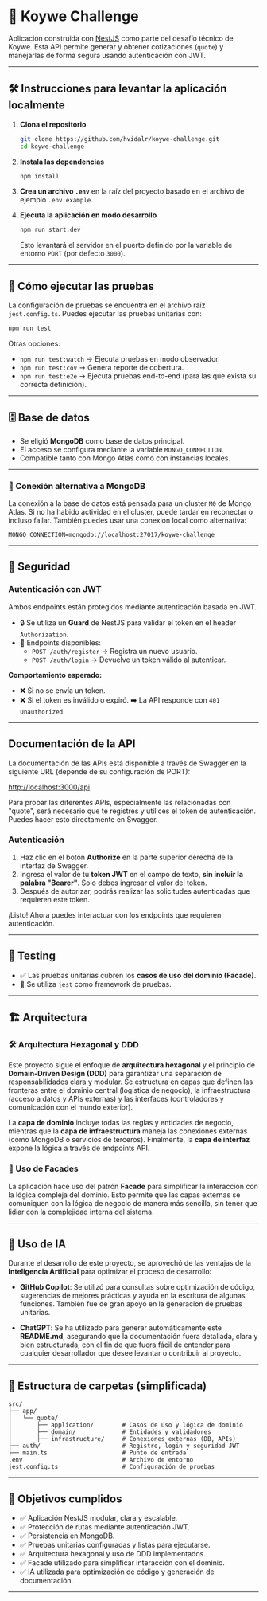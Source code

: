 # 🚀 Koywe Challenge

Aplicación construida con [NestJS](https://nestjs.com/) como parte del desafío técnico de Koywe. Esta API permite generar y obtener cotizaciones (`quote`) y manejarlas de forma segura usando autenticación con JWT.

---

## 🛠️ Instrucciones para levantar la aplicación localmente

1. **Clona el repositorio**
   ```bash
   git clone https://github.com/hvidalr/koywe-challenge.git
   cd koywe-challenge
   ```

2. **Instala las dependencias**
   ```bash
   npm install
   ```

3. **Crea un archivo `.env`** en la raíz del proyecto basado en el archivo de ejemplo `.env.example`.

4. **Ejecuta la aplicación en modo desarrollo**
   ```bash
   npm run start:dev
   ```

   Esto levantará el servidor en el puerto definido por la variable de entorno `PORT` (por defecto `3000`).

---

## 🧪 Cómo ejecutar las pruebas

La configuración de pruebas se encuentra en el archivo raíz `jest.config.ts`. Puedes ejecutar las pruebas unitarias con:

```bash
npm run test
```

Otras opciones:
- `npm run test:watch` → Ejecuta pruebas en modo observador.
- `npm run test:cov` → Genera reporte de cobertura.
- `npm run test:e2e` → Ejecuta pruebas end-to-end (para las que exista su correcta definición).

---

## 🗄️ Base de datos

- Se eligió **MongoDB** como base de datos principal.
- El acceso se configura mediante la variable `MONGO_CONNECTION`.
- Compatible tanto con Mongo Atlas como con instancias locales.

---

### 🔄 Conexión alternativa a MongoDB

La conexión a la base de datos está pensada para un cluster `M0` de Mongo Atlas. Si no ha habido actividad en el cluster, puede tardar en reconectar o incluso fallar. También puedes usar una conexión local como alternativa:

```env
MONGO_CONNECTION=mongodb://localhost:27017/koywe-challenge
```

---

## 🔐 Seguridad

### Autenticación con JWT

Ambos endpoints están protegidos mediante autenticación basada en JWT.

- 🔒 Se utiliza un **Guard** de NestJS para validar el token en el header `Authorization`.
- 🔑 Endpoints disponibles:
  - `POST /auth/register` → Registra un nuevo usuario.
  - `POST /auth/login` → Devuelve un token válido al autenticar.

**Comportamiento esperado:**
- ❌ Si no se envía un token.
- ❌ Si el token es inválido o expiró.
➡️ La API responde con `401 Unauthorized`.

---

## Documentación de la API

La documentación de las APIs está disponible a través de Swagger en la siguiente URL (depende de su configuración de PORT):

[http://localhost:3000/api](http://localhost:3000/api)

Para probar las diferentes APIs, especialmente las relacionadas con "quote", será necesario que te registres y utilices el token de autenticación. Puedes hacer esto directamente en Swagger.

### Autenticación

1. Haz clic en el botón **Authorize** en la parte superior derecha de la interfaz de Swagger.
2. Ingresa el valor de tu **token JWT** en el campo de texto, **sin incluir la palabra "Bearer"**. Solo debes ingresar el valor del token.
3. Después de autorizar, podrás realizar las solicitudes autenticadas que requieren este token.

¡Listo! Ahora puedes interactuar con los endpoints que requieren autenticación.

---

## 🧪 Testing

- ✅ Las pruebas unitarias cubren los **casos de uso del dominio (Facade)**.
- 🧪 Se utiliza `jest` como framework de pruebas.

---

## 🏗️ Arquitectura

### 🛠️ Arquitectura Hexagonal y DDD

Este proyecto sigue el enfoque de **arquitectura hexagonal** y el principio de **Domain-Driven Design (DDD)** para garantizar una separación de responsabilidades clara y modular. Se estructura en capas que definen las fronteras entre el dominio central (logística de negocio), la infraestructura (acceso a datos y APIs externas) y las interfaces (controladores y comunicación con el mundo exterior).

La **capa de dominio** incluye todas las reglas y entidades de negocio, mientras que la **capa de infraestructura** maneja las conexiones externas (como MongoDB o servicios de terceros). Finalmente, la **capa de interfaz** expone la lógica a través de endpoints API.

### 🔑 Uso de Facades

La aplicación hace uso del patrón **Facade** para simplificar la interacción con la lógica compleja del dominio. Esto permite que las capas externas se comuniquen con la lógica de negocio de manera más sencilla, sin tener que lidiar con la complejidad interna del sistema.

---

## 🤖 Uso de IA

Durante el desarrollo de este proyecto, se aprovechó de las ventajas de la **Inteligencia Artificial** para optimizar el proceso de desarrollo:

- **GitHub Copilot**: Se utilizó para consultas sobre optimización de código, sugerencias de mejores prácticas y ayuda en la escritura de algunas funciones. También fue de gran apoyo en la generacion de pruebas unitarias.

- **ChatGPT**: Se ha utilizado para generar automáticamente este **README.md**, asegurando que la documentación fuera detallada, clara y bien estructurada, con el fin de que fuera fácil de entender para cualquier desarrollador que desee levantar o contribuir al proyecto.

---

## 📂 Estructura de carpetas (simplificada)

```
src/
├── app/
│   └── quote/
│       ├── application/        # Casos de uso y lógica de dominio
│       ├── domain/             # Entidades y validadores
│       ├── infrastructure/     # Conexiones externas (DB, APIs)
├── auth/                       # Registro, login y seguridad JWT
├── main.ts                     # Punto de entrada
.env                            # Archivo de entorno
jest.config.ts                  # Configuración de pruebas
```

---

## 🎯 Objetivos cumplidos

- ✅ Aplicación NestJS modular, clara y escalable.
- ✅ Protección de rutas mediante autenticación JWT.
- ✅ Persistencia en MongoDB.
- ✅ Pruebas unitarias configuradas y listas para ejecutarse.
- ✅ Arquitectura hexagonal y uso de DDD implementados.
- ✅ Facade utilizado para simplificar interacción con el dominio.
- ✅ IA utilizada para optimización de código y generación de documentación.

---
